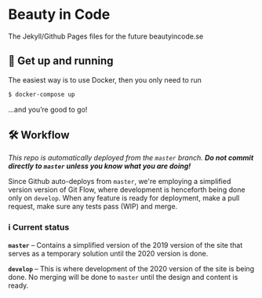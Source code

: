# Beauty in Code

The Jekyll/Github Pages files for the future beautyincode.se

## 🐳 Get up and running

The easiest way is to use Docker, then you only need to run

~~~bash
$ docker-compose up
~~~

…and you’re good to go!

## 🛠 Workflow

_This repo is automatically deployed from the `master` branch. **Do not commit directly to `master` unless you know what you are doing!**_

Since Github auto-deploys from `master`, we're employing a simplified version version of Git Flow, where development is henceforth being done only on `develop`. When any feature is ready for deployment, make a pull request, make sure any tests pass (WIP) and merge.

### ℹ️ Current status

**`master`** – Contains a simplified version of the 2019 version of the site that serves as a temporary solution until the 2020 version is done.

**`develop`** – This is where development of the 2020 version of the site is being done. No merging will be done to `master` until the design and content is ready.
